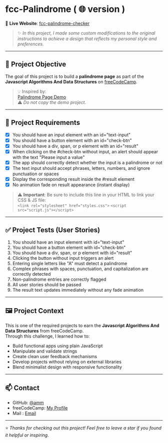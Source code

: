 # fcc-Palindrome ( 🌐 version ) 



🔗 **Live Website**: [fcc-palindrome-checker](https://4749-am.github.io/fcc-palindrome-checker/)

> ✨ *In this project, I made some custom modifications to the original instructions to achieve a design that reflects my personal style and preferences.*

---
## 🎯 Project Objective

The goal of this project is to build a **palindrome page** as part of the **Javascript Algorithms And Data Structures** on [freeCodeCamp](https://www.freecodecamp.org/).

> 💡 Inspired by:  
[Palindrome Page Demo](https://palindrome-checker.freecodecamp.rocks/)  
⚠️ *Do not copy the demo project.*

---

## 📌 Project Requirements

- [x] You should have an input element with an id="text-input"
- [x] You should have a button element with an id="check-btn"
- [x] You should have a div, span, or p element with an id="result"
- [x] When clicking on the #check-btn without input, an alert should appear with the text "Please input a value"
- [x] The app should correctly detect whether the input is a palindrome or not
- [x] The text input should accept phrases, letters, numbers, and ignore punctuation or spaces
- [x] Display the corresponding result inside the #result element
- [x] No animation fade on result appearance (instant display)

> ⚠️ **Important**: Be sure to include this line in your HTML to link your CSS & JS file:  
> `<link rel="stylesheet" href="styles.css">`
> `<script src="script.js"></script>`

---

## ✅ Project Tests (User Stories)

1. You should have an input element with id="text-input"
2. You should have a button element with id="check-btn"
3. You should have a div, span, or p element with id="result"
4. Clicking the button without input triggers an alert
5. Entering single letters like "A" must detect a palindrome
6. Complex phrases with spaces, punctuation, and capitalization are correctly detected
7. Non-palindrome entries are correctly flagged
8. All user stories should be passed
9. The result text updates immediately without any fade animation

---

## 🖼️ Project Context

This is one of the required projects to earn the **Javascript Algorithms And Data Structures** from freeCodeCamp.  
Through this challenge, I learned how to:

-  Build functional apps using plain JavaScript
-  Manipulate and validate strings
-  Create clean user feedback mechanisms
-  Develop projects without relying on external libraries
-  Blend minimalist design with responsive functionality

---

## 📫 Contact

- GitHub: [@amm](https://github.com/4749-am)  
- freeCodeCamp: [My Profile](https://www.freecodecamp.org/fcc-anne-marie)
- Mail : [Email](amm47home@gmail.com)

---

⭐ *Thanks for checking out this project! Feel free to leave a star if you found it helpful or inspiring.*